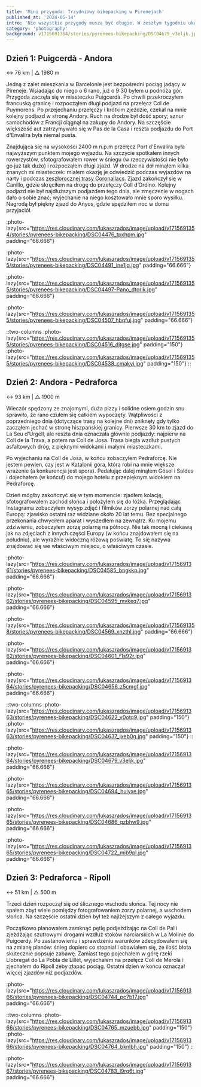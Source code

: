 ```yaml
---
title: 'Mini przygoda: Trzydniowy bikepacking w Pirenejach'
published_at: '2024-05-14'
intro: 'Nie wszystkie przygody muszą być długie. W zeszłym tygodniu ukończyłem trzydniową trasę w Pirenejach o długości 220 km, łączącą miejsca, które chciałem odwiedzić z rowerem już od jakiegoś czasu. Był to mój pierwszy solowy wyjazd. Zapraszam do zobaczenia jak wyglądał.'
category: 'photography'
background: v1715691364/stories/pyrenees-bikepacking/DSC04679_v3eljk.jpg
---
```


## Dzień 1: Puigcerdà - Andora

↔ 76 km | △ 1980 m

Jedną z zalet mieszkania w Barcelonie jest bezpośredni pociąg jadący w Pireneje. Wsiadając do niego o 6 rano, już o 9:30 byłem u podnóża gór. Przygoda zaczęła się w miasteczku Puigcerdà. Po chwili przekroczyłem francuską granicę i rozpocząłem długi podjazd na przełęcz Col de Puymorens. Po przejechaniu przełęczy i krótkim zjeździe, czekał na mnie kolejny podjazd w stronę Andory. Ruch na drodze był dość spory; sznur samochodów z Francji ciągnął na zakupy do Andory. Na szczęście większość aut zatrzymywało się w Pas de la Casa i reszta podjazdu do Port d'Envalira była niemal pusta. 

Znajdująca się na wysokości 2400 m n.p.m przełęcz Port d'Envalira była najwyższym punktem mojego wyjazdu. Na szczycie spotkałem innych rowerzystów, sfotografowałem rower w śniegu (w rzeczywistości nie było go już tak dużo) i rozpocząłem długi zjazd. W drodze na dół minąłem kilka znanych mi miasteczek: miałem okazję je odwiedzić podczas wyjazdów na narty i podczas [zeszłorocznej trasy Coronallacs](/blog/coronallacs-hiking-around-andorra). Zjazd zakończył się w Canillo, gdzie skręciłem na drogę do przełęczy Coll d’Ordino. Kolejny podjazd nie był najdłuższym podjazdem tego dnia, ale zmęczenie w nogach dało o sobie znać; wyjechanie na niego kosztowało mnie sporo wysiłku. Nagrodą był piękny zjazd do Anyos, gdzie spędziłem noc w domu przyjaciół. 

:photo-lazy{src="https://res.cloudinary.com/lukaszrados/image/upload/v1715691354/stories/pyrenees-bikepacking/DSC04476_tpxhpm.jpg" padding="66.666"}

:photo-lazy{src="https://res.cloudinary.com/lukaszrados/image/upload/v1715691355/stories/pyrenees-bikepacking/DSC04491_ine1jq.jpg" padding="66.666"}

:photo-lazy{src="https://res.cloudinary.com/lukaszrados/image/upload/v1715691355/stories/pyrenees-bikepacking/DSC04497-Pano_dtorik.jpg" padding="66.666"}

:photo-lazy{src="https://res.cloudinary.com/lukaszrados/image/upload/v1715691355/stories/pyrenees-bikepacking/DSC04507_hbqfuj.jpg" padding="66.666"}

::two-columns
:photo-lazy{src="https://res.cloudinary.com/lukaszrados/image/upload/v1715691355/stories/pyrenees-bikepacking/DSC04516_djtgse.jpg" padding="150"}
:photo-lazy{src="https://res.cloudinary.com/lukaszrados/image/upload/v1715691355/stories/pyrenees-bikepacking/DSC04538_cmakyi.jpg" padding="150"}
::

## Dzień 2: Andora - Pedraforca

↔ 93 km | △ 1900 m

Wieczór spędzony ze znajomymi, duża pizzy i solidne osiem godzin snu sprawiło, że rano czułem się całkiem wypoczęty. Wątpliwości z poprzedniego dnia (dotyczące trasy na kolejne dni) zniknęły gdy tylko zacząłem jechać w stronę hiszpańskiej granicy. Pierwsze 30 km to zjazd do La Seu d’Urgell, ale reszta dnia oznaczała głównie podjazdy: najpierw na Coll de la Trava, a potem na Coll de Josa. Trasa biegła wzdłuż pustych asfaltowych dróg, z pięknymi widokami i małymi miasteczkami.

Po wyjechaniu na Coll de Josa, w końcu zobaczyłem Pedraforcę. Nie jestem pewien, czy jest w Katalonii góra, która robi na mnie większe wrażenie (a konkurencja jest spora). Pedałując dalej minąłem Gósol i Saldes i dojechałem (w końcu!) do mojego hotelu z przepięknym widokiem na Pedraforcę. 

Dzień mógłby zakończyć się w tym momencie: zjadłem kolację, sfotografowałem zachód słońca i położyłem się do łóżka. Przeglądając Instagrama zobaczyłem wysyp zdjęć i filmików zorzy polarnej nad całą Europą: zjawisko ostatni raz widziane około 20 lat temu. Bez specjalnego przekonania chwyciłem aparat i wyszedłem na zewnątrz. Ku mojemu zdziwieniu, zobaczyłem zorzę polarną na północy. Nie tak mocną i ciekawą jak na zdjęciach z innych części Europy (w końcu znajdowałem się na południu), ale wyraźnie widoczną różową poświatę. To się nazywa znajdować się we właściwym miejscu, o właściwym czasie.

:photo-lazy{src="https://res.cloudinary.com/lukaszrados/image/upload/v1715691361/stories/pyrenees-bikepacking/DSC04585_bngkkp.jpg" padding="66.666"}

:photo-lazy{src="https://res.cloudinary.com/lukaszrados/image/upload/v1715691362/stories/pyrenees-bikepacking/DSC04595_mvkeq7.jpg" padding="66.666"}

:photo-lazy{src="https://res.cloudinary.com/lukaszrados/image/upload/v1715691358/stories/pyrenees-bikepacking/DSC04569_xnzthl.jpg" padding="66.666"}

:photo-lazy{src="https://res.cloudinary.com/lukaszrados/image/upload/v1715691362/stories/pyrenees-bikepacking/DSC04601_f1s92r.jpg" padding="66.666"}

:photo-lazy{src="https://res.cloudinary.com/lukaszrados/image/upload/v1715691364/stories/pyrenees-bikepacking/DSC04656_z5cmgf.jpg" padding="66.666"}

::two-columns
:photo-lazy{src="https://res.cloudinary.com/lukaszrados/image/upload/v1715691363/stories/pyrenees-bikepacking/DSC04622_v0otq9.jpg" padding="150"}
:photo-lazy{src="https://res.cloudinary.com/lukaszrados/image/upload/v1715691363/stories/pyrenees-bikepacking/DSC04637_jxeb0g.jpg" padding="150"}
::

:photo-lazy{src="https://res.cloudinary.com/lukaszrados/image/upload/v1715691364/stories/pyrenees-bikepacking/DSC04679_v3eljk.jpg" padding="66.666"}

:photo-lazy{src="https://res.cloudinary.com/lukaszrados/image/upload/v1715691365/stories/pyrenees-bikepacking/DSC04694_huiyxe.jpg" padding="66.666"}

:photo-lazy{src="https://res.cloudinary.com/lukaszrados/image/upload/v1715691365/stories/pyrenees-bikepacking/DSC04686_qzbhw9.jpg" padding="66.666"}

:photo-lazy{src="https://res.cloudinary.com/lukaszrados/image/upload/v1715691365/stories/pyrenees-bikepacking/DSC04722_mib9pl.jpg" padding="66.666"}

## Dzień 3: Pedraforca - Ripoll

↔ 51 km | △ 500 m

Trzeci dzień rozpoczął się od ślicznego wschodu słońca. Tej nocy nie spałem zbyt wiele pomiędzy fotografowaniem zorzy polarnej, a wschodem słońca. Na szczęście ostatni dzień był też najlżejszym z całego wyjazdu.

Początkowo planowałem zamknąć pętlę podjeżdżając na Coll de Pal i zjeżdżając szutrowymi drogami wzdłuż stoków narciarskich w La Molinie do Puigcerdy. Po zastanowieniu i sprawdzeniu warunków zdecydowałem się na zmianę planów: śnieg dopiero co stopniał i obawiałem się, że ilość błota skutecznie popsuje zabawę. Zamiast tego pojechałem w górę rzeki Llobregat do La Pobla de Lillet, wyjechałem na przełęcz Coll de Merola i zjechałem do Ripoll żeby złapać pociąg. Ostatni dzień w końcu oznaczał więcej zjazdów niż podjazdów.

:photo-lazy{src="https://res.cloudinary.com/lukaszrados/image/upload/v1715691366/stories/pyrenees-bikepacking/DSC04744_pc7b17.jpg" padding="66.666"}

::two-columns
:photo-lazy{src="https://res.cloudinary.com/lukaszrados/image/upload/v1715691366/stories/pyrenees-bikepacking/DSC04765_mzuebb.jpg" padding="150"}
:photo-lazy{src="https://res.cloudinary.com/lukaszrados/image/upload/v1715691366/stories/pyrenees-bikepacking/DSC04764_bknlbh.jpg" padding="150"}
::

:photo-lazy{src="https://res.cloudinary.com/lukaszrados/image/upload/v1715691367/stories/pyrenees-bikepacking/DSC04783_l9rq6t.jpg" padding="66.666"}
